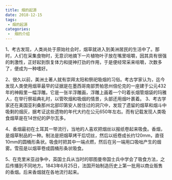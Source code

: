 ```yaml
---
title: 烟的起源
date: 2018-12-15
tags:
 - 烟的起源
categories:
 -  烟的介绍
---
```


1、考古发现，人类尚处于原始社会时，烟草就进入到美洲居民的生活中了。那时，人们在采集食物时，无意识地摘下一片植物叶子放在嘴里咀嚼，因其具有很强的刺激性，正好起到恢复体力和提神打劲的作用，于是便经常采来咀嚼，次数多了，便成为一种嗜好。

2、很久以前，美洲土著人就有崇拜太阳和祭祀吸烟的习俗。考古学家认为，迄今发现人类使用烟草最早的证据是在墨西哥南部贾帕思州倍伦克的一座建于公元432年的神殿里一幅浮雕。它是一张半浮雕画，浮雕上画着一个叼着长烟管烟袋的玛雅人，在举行祭祖典礼时，以管吹烟和吸烟的情景，头部还用烟叶裹着。
3、考古学家还在美国亚利桑那州北部印第安人居住过的洞穴中，发现了遗留的烟草和烟斗中吸剩的烟灰，据考证这些遗物的年代大约在公元650年左右。而有记载发现人类吸食烟草是在14世纪的萨尔瓦多。

4、香烟最初在土耳其一带流行，当地的人喜欢把烟丝以报纸卷起来吸食。香烟，是烟草制品的一种。制法是把烟草烤干后切丝，然后以纸卷成长约120mm，直径10mm的圆桶形条状。吸食时把其中一端点燃，然后在另一端用口吸咄产生的烟雾。雪茄是以烟草卷成圆桶形条状吸食。

5、在克里米亚战争中，英国士兵从当时的鄂图曼帝国士兵中学会了吸食方法，之后传播到不同地方。1843年6月25日，法国开始制造历史上第一批用以商业贩售的香烟。后来香烟就在各地流行起来。